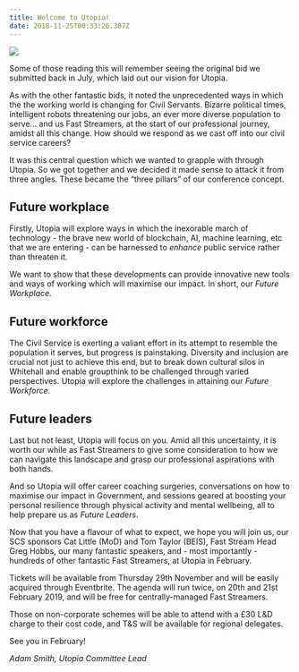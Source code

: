 ```yaml
---
title: Welcome to Utopia!
date: 2018-11-25T00:33:26.307Z
---
```

![](/uploads/utopia-banner.png)

Some of those reading this will remember seeing the original bid we submitted back in July, which laid out our vision for Utopia.

As with the other fantastic bids, it noted the unprecedented ways in which the the working world is changing for Civil Servants. Bizarre political times, intelligent robots threatening our jobs, an ever more diverse population to serve… and us Fast Streamers, at the start of our professional journey, amidst all this change. How should we respond as we cast off into our civil service careers?

It was this central question which we wanted to grapple with through Utopia. So we got together and we decided it made sense to attack it from three angles. These became the “three pillars” of our conference concept.

## Future workplace

Firstly, Utopia will explore ways in which the inexorable march of technology - the brave new world of blockchain, AI, machine learning, etc that we are entering - can be harnessed to _enhance_ public service rather than threaten it.

We want to show that these developments can provide innovative new tools and ways of working which will maximise our impact. In short, our _Future Workplace_.

## Future workforce

The Civil Service is exerting a valiant effort in its attempt to resemble the population it serves, but progress is painstaking. Diversity and inclusion are crucial not just to achieve this end, but to break down cultural silos in Whitehall and enable groupthink to be challenged through varied perspectives. Utopia will explore the challenges in attaining our _Future Workforce_.

## Future leaders

Last but not least, Utopia will focus on you. Amid all this uncertainty, it is worth our while as Fast Streamers to give some consideration to how we can navigate this landscape and grasp our professional aspirations with both hands.

And so Utopia will offer career coaching surgeries, conversations on how to maximise our impact in Government, and sessions geared at boosting your personal resilience through physical activity and mental wellbeing, all to help prepare us as _Future Leaders_.

Now that you have a flavour of what to expect, we hope you will join us, our SCS sponsors Cat Little (MoD) and Tom Taylor (BEIS), Fast Stream Head Greg Hobbs, our many fantastic speakers, and - most importantly - hundreds of other fantastic Fast Streamers, at Utopia in February.

Tickets will be available from Thursday 29th November and will be easily acquired through Eventbrite. The agenda will run twice, on 20th and 21st February 2019, and will be free for centrally-managed Fast Streamers.

Those on non-corporate schemes will be able to attend with a £30 L&D charge to their cost code, and T&S will be available for regional delegates.

See you in February!



_Adam Smith, Utopia Committee Lead_
